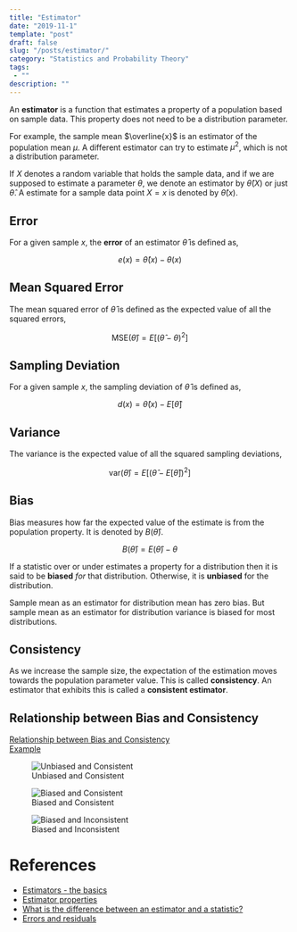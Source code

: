 ```yaml
---
title: "Estimator"
date: "2019-11-1"
template: "post"
draft: false
slug: "/posts/estimator/"
category: "Statistics and Probability Theory"
tags:
 - ""
description: ""
---
```


An **estimator** is a function that estimates a property of a population based on sample data. This property does not need to be a distribution parameter.

For example, the sample mean $\overline{x}$ is an estimator of the population mean $\mu$. A different estimator can try to estimate $\mu^2$, which is not a distribution parameter.

If $X$ denotes a random variable that holds the sample data, and if we are supposed to estimate a parameter $\theta$, we denote an estimator by $\hat{\theta}(X)$ or just $\hat{\theta}$. A estimate for a sample data point $X = x$ is denoted by $\hat{\theta}(x)$.

## Error

For a given sample $x$, the **error** of an estimator $\hat{\theta}$ is defined as,

$$
e(x) = \hat{\theta}(x) - \theta(x)
$$

## Mean Squared Error

The mean squared error of $\hat{\theta}$ is defined as the expected value of all the squared errors,

$$
\text{MSE}(\hat{\theta}) = E[(\hat{\theta} - \theta)^2]
$$

## Sampling Deviation

For a given sample $x$, the sampling deviation of $\hat{\theta}$ is defined as,

$$
d(x) = \hat{\theta}(x) - E[\hat{\theta}]
$$

## Variance

The variance is the expected value of all the squared sampling deviations,

$$
\text{var}(\hat{\theta}) = E[(\hat{\theta} - E[\hat{\theta}])^2]
$$

## Bias

Bias measures how far the expected value of the estimate is from the population property. It is denoted by $B(\hat{\theta})$.

$$
B(\hat{\theta}) = E(\hat{\theta}) - \theta
$$

If a statistic over or under estimates a property for a distribution then it is said to be **biased** *for* that distribution. Otherwise, it is **unbiased** for the distribution.

Sample mean as an estimator for distribution mean has zero bias. But sample mean as an estimator for distribution variance is biased for most distributions.

## Consistency

As we increase the sample size, the expectation of the estimation moves towards the population parameter value. This is called **consistency**. An estimator that exhibits this is called a **consistent estimator**.

## Relationship between Bias and Consistency

[Relationship between Bias and Consistency](https://youtu.be/21lXGc02XwM) <br/>
[Example](https://youtu.be/6i7mqDJICzQ)

<figure style="width: 900px">
    <img src="/media/statistics and probability theory/bias-consistency-1.png" alt="Unbiased and Consistent">
    <figcaption>Unbiased and Consistent</figcaption>
</figure>

<figure style="width: 900px">
    <img src="/media/statistics and probability theory/bias-consistency-2.png" alt="Biased and Consistent">
    <figcaption>Biased and Consistent</figcaption>
</figure>

<figure style="width: 900px">
    <img src="/media/statistics and probability theory/bias-consistency-3.png" alt="Biased and Inconsistent">
    <figcaption>Biased and Inconsistent</figcaption>
</figure>

# References

- [Estimators - the basics](https://youtu.be/qvR7sSGphQ4)
- [Estimator properties](https://youtu.be/UxbY85Cm9SQ)
- [What is the difference between an estimator and a statistic?](https://stats.stackexchange.com/questions/47728/what-is-the-difference-between-an-estimator-and-a-statistic)
- [Errors and residuals](https://en.wikipedia.org/wiki/Errors_and_residuals)
